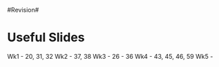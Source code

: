 #Revision#

Useful Slides
=============
Wk1 - 20, 31, 32
Wk2 - 37, 38
Wk3 - 26 - 36
Wk4 - 43, 45, 46, 59
Wk5 - 
